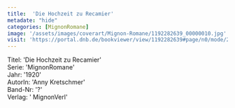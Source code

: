 ```yaml
---
title:  'Die Hochzeit zu Recamier'
metadate: "hide"
categories: [MignonRomane]
image: '/assets/images/coverart/Mignon-Romane/1192282639_00000010.jpg'
visit: 'https://portal.dnb.de/bookviewer/view/1192282639#page/n0/mode/2up'
---
```

Titel: 'Die Hochzeit zu Recamier' <br>
Serie: 'MignonRomane' <br>
Jahr: '1920' <br>
AutorIn: 'Anny Kretschmer' <br>
Band-Nr: '?' <br>
Verlag: ' MignonVerl'